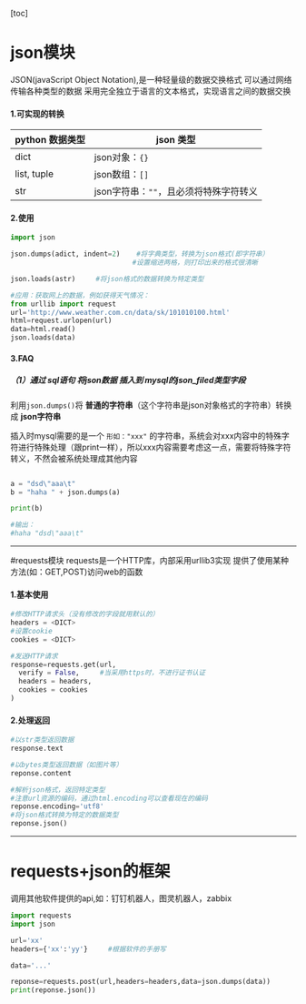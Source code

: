 [toc]
# json模块
JSON(javaScript Object Notation),是一种轻量级的数据交换格式
可以通过网络传输各种类型的数据
采用完全独立于语言的文本格式，实现语言之间的数据交换
#### 1.可实现的转换
|python 数据类型|json 类型|
|-|-|
|dict|json对象：`{}`|
|list, tuple|json数组：`[]`|
|str|json字符串：`""`，且必须将特殊字符转义|

#### 2.使用
```python
import json

json.dumps(adict, indent=2)    #将字典类型，转换为json格式(即字符串）
                              #设置缩进两格，则打印出来的格式很清晰

json.loads(astr)     #将json格式的数据转换为特定类型

#应用：获取网上的数据，例如获得天气情况：
from urllib import request
url='http://www.weather.com.cn/data/sk/101010100.html'
html=request.urlopen(url)
data=html.read()
json.loads(data)
```

#### 3.FAQ
##### （1）通过 sql语句 将json数据 插入到 mysql的json_filed类型字段
利用`json.dumps()`将 **普通的字符串**（这个字符串是json对象格式的字符串）转换成 **json字符串**

插入时mysql需要的是一个 `形如："xxx"` 的字符串，系统会对xxx内容中的特殊字符进行特殊处理（跟print一样），所以xxx内容需要考虑这一点，需要将特殊字符转义，不然会被系统处理成其他内容

```python

a = "dsd\"aaa\t"
b = "haha " + json.dumps(a)

print(b)

#输出：
#haha "dsd\"aaa\t"
```

***

#requests模块
requests是一个HTTP库，内部采用urllib3实现
提供了使用某种方法(如：GET,POST)访问web的函数

#### 1.基本使用
```python
#修改HTTP请求头（没有修改的字段就用默认的）
headers = <DICT>
#设置cookie
cookies = <DICT>

#发送HTTP请求
response=requests.get(url,
  verify = False,     #当采用https时，不进行证书认证
  headers = headers,
  cookies = cookies
)
```
#### 2.处理返回
```python
#以str类型返回数据
response.text

#以bytes类型返回数据（如图片等）
reponse.content

#解析json格式，返回特定类型
#注意url资源的编码，通过html.encoding可以查看现在的编码
reponse.encoding='utf8'  
#将json格式转换为特定的数据类型
reponse.json()           
```

***
# requests+json的框架
调用其他软件提供的api,如：钉钉机器人，图灵机器人，zabbix
```python
import requests
import json

url='xx'
headers={'xx':'yy'}     #根据软件的手册写

data='...'

reponse=requests.post(url,headers=headers,data=json.dumps(data))
print(reponse.json())
```
